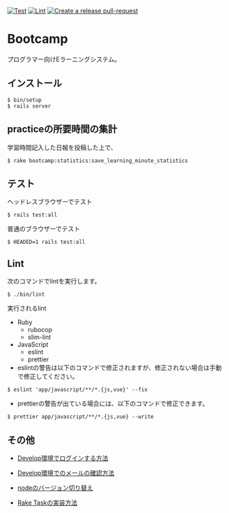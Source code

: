 [![Test](https://github.com/fjordllc/bootcamp/actions/workflows/test.yml/badge.svg)](https://github.com/fjordllc/bootcamp/actions/workflows/test.yml)
[![Lint](https://github.com/fjordllc/bootcamp/actions/workflows/lint.yml/badge.svg)](https://github.com/fjordllc/bootcamp/actions/workflows/lint.yml)
[![Create a release pull-request](https://github.com/fjordllc/bootcamp/actions/workflows/git-pr-release-action.yml/badge.svg)](https://github.com/fjordllc/bootcamp/actions/workflows/git-pr-release-action.yml)

# Bootcamp

プログラマー向けEラーニングシステム。

## インストール

```
$ bin/setup
$ rails server
```

## practiceの所要時間の集計

学習時間記入した日報を投稿した上で、

```
$ rake bootcamp:statistics:save_learning_minute_statistics
```

## テスト

ヘッドレスブラウザーでテスト

```
$ rails test:all
```

普通のブラウザーでテスト

```
$ HEADED=1 rails test:all
```

## Lint

次のコマンドでlintを実行します。

```
$ ./bin/lint
```

実行されるlint

* Ruby
  * rubocop
  * slim-lint
* JavaScript
  * eslint
  * prettier
* eslintの警告は以下のコマンドで修正されますが、修正されない場合は手動で修正してください。

```shell
$ eslint 'app/javascript/**/*.{js,vue}' --fix
```

* prettierの警告が出ている場合には、以下のコマンドで修正できます。

```shell
$ prettier app/javascript/**/*.{js,vue} --write
```


## その他

- [Develop環境でログインする方法](https://github.com/fjordllc/bootcamp/wiki/Develop%E7%92%B0%E5%A2%83%E3%81%A7%E3%83%AD%E3%82%B0%E3%82%A4%E3%83%B3%E3%81%99%E3%82%8B%E6%96%B9%E6%B3%95)

- [Develop環境でのメールの確認方法](https://github.com/fjordllc/bootcamp/wiki/Develop%E7%92%B0%E5%A2%83%E3%81%A7%E3%81%AE%E3%83%A1%E3%83%BC%E3%83%AB%E3%81%AE%E7%A2%BA%E8%AA%8D%E6%96%B9%E6%B3%95)

- [nodeのバージョン切り替え](https://github.com/fjordllc/bootcamp/wiki/node%E3%81%AE%E3%83%90%E3%83%BC%E3%82%B8%E3%83%A7%E3%83%B3%E5%88%87%E3%82%8A%E6%9B%BF%E3%81%88)

- [Rake Taskの実装方法](https://github.com/fjordllc/bootcamp/wiki/Rake-Task%E3%81%AE%E5%AE%9F%E8%A3%85%E6%96%B9%E6%B3%95)
